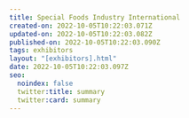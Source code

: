 ```yaml
---
title: Special Foods Industry International
created-on: 2022-10-05T10:22:03.071Z
updated-on: 2022-10-05T10:22:03.082Z
published-on: 2022-10-05T10:22:03.090Z
tags: exhibitors
layout: "[exhibitors].html"
date: 2022-10-05T10:22:03.097Z
seo:
  noindex: false
  twitter:title: summary
  twitter:card: summary
---
```

